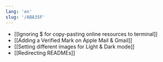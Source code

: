 ```yaml
---
lang: 'en'
slug: '/ABA35F'
---
```


- [[Ignoring $ for copy-pasting online resources to terminal]]
- [[Adding a Verified Mark on Apple Mail & Gmail]]
- [[Setting different images for Light & Dark mode]]
- [[Redirecting READMEs]]
